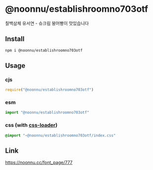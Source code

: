 # @noonnu/establishroomno703otf
칠백삼체 유서연 - 슈크림 붕어빵이 맛있습니다

## Install
```sh
npm i @noonnu/establishroomno703otf
```
## Usage
### cjs
```js
require("@noonnu/establishroomno703otf")
```
### esm
```js
import "@noonnu/establishroomno703otf"
```
### css (with [css-loader](https://github.com/webpack-contrib/css-loader))
```css
@import "~@noonnu/establishroomno703otf/index.css"
```

## Link
https://noonnu.cc/font_page/777